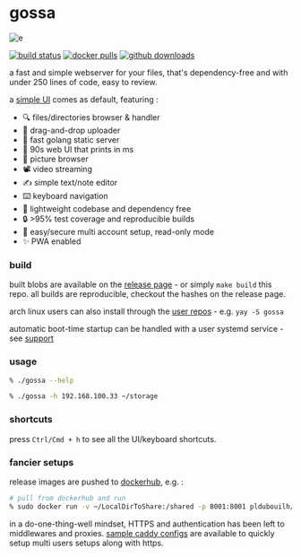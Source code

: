 gossa
=============

![e](https://user-images.githubusercontent.com/760637/71449335-790a4200-274a-11ea-80be-4c536fbad8a1.gif)

[![build status](https://github.com/pldubouilh/gossa/workflows/ci/badge.svg)](https://github.com/pldubouilh/gossa/actions)
[![docker pulls](https://img.shields.io/docker/pulls/pldubouilh/gossa.svg?logo=docker)](https://hub.docker.com/r/pldubouilh/gossa)
[![github downloads](https://img.shields.io/github/downloads/pldubouilh/gossa/total.svg?logo=github)](https://github.com/pldubouilh/gossa/releases)

a fast and simple webserver for your files, that's dependency-free and with under 250 lines of code, easy to review.

a [simple UI](https://github.com/pldubouilh/gossa-ui) comes as default, featuring :

  * 🔍 files/directories browser & handler
  * 📩 drag-and-drop uploader
  * 🥂 fast golang static server
  * 💾 90s web UI that prints in ms
  * 📸 picture browser
  * 📽️ video streaming
  * ✍️ simple text/note editor
  * ⌨️ keyboard navigation
  * 🚀 lightweight codebase and dependency free
  * 🔒 >95% test coverage and reproducible builds
  * 💑 easy/secure multi account setup, read-only mode
  * ✨ PWA enabled

### build
built blobs are available on the [release page](https://github.com/pldubouilh/gossa/releases) - or simply `make build` this repo.
all builds are reproducible, checkout the hashes on the release page.

arch linux users can also install through the [user repos](https://aur.archlinux.org/packages/gossa/) - e.g. `yay -S gossa`

automatic boot-time startup can be handled with a user systemd service - see [support](https://github.com/pldubouilh/gossa/tree/master/support)

### usage
```sh
% ./gossa --help

% ./gossa -h 192.168.100.33 ~/storage
```

### shortcuts
press `Ctrl/Cmd + h` to see all the UI/keyboard shortcuts.

### fancier setups
release images are pushed to [dockerhub](https://hub.docker.com/r/pldubouilh/gossa), e.g. :

```sh
# pull from dockerhub and run
% sudo docker run -v ~/LocalDirToShare:/shared -p 8001:8001 pldubouilh/gossa
```

in a do-one-thing-well mindset, HTTPS and authentication has been left to middlewares and proxies. [sample caddy configs](https://github.com/pldubouilh/gossa/blob/master/support/) are available to quickly setup multi users setups along with https.


